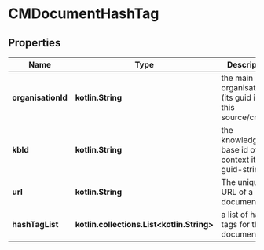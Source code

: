 
# CMDocumentHashTag

## Properties
Name | Type | Description | Notes
------------ | ------------- | ------------- | -------------
**organisationId** | **kotlin.String** | the main organisation (its guid id) for this source/crawler | 
**kbId** | **kotlin.String** | the knowledge-base id of this context item, a guid-string | 
**url** | **kotlin.String** | The unique URL of a document. | 
**hashTagList** | **kotlin.collections.List&lt;kotlin.String&gt;** | a list of hash-tags for this document | 



